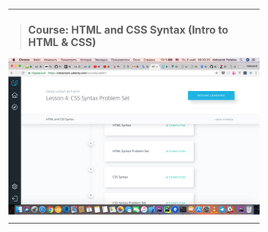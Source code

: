 --------------------

>## Course: HTML and CSS Syntax (Intro to HTML & CSS)
![Task_3](/img/Course_3.1.png)

--------------------
